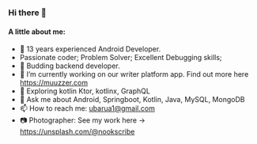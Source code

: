 ### Hi there 👋
#### A little about me:

<!--
**ubarua123/ubarua123** is a ✨ _special_ ✨ repository because its `README.md` (this file) appears on your GitHub profile. -->

- :iphone: 13 years experienced Android Developer.
- Passionate coder; Problem Solver; Excellent Debugging skills; 
- :muscle: Budding backend developer.
- 🔭 I’m currently working on our writer platform app. Find out more here https://muuzzer.com
- 🌱 Exploring kotlin Ktor, kotlinx, GraphQL
- 💬 Ask me about Android, Springboot, Kotlin, Java, MySQL, MongoDB
- 📫 How to reach me: ubarua1@gmail.com
- :camera: Photographer: See my work here -> https://unsplash.com/@nookscribe
